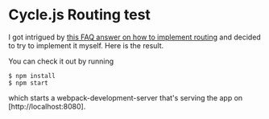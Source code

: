 # Cycle.js Routing test

I got intrigued by [this FAQ answer on how to implement routing][faq] and
decided to try to implement it myself. Here is the result.

You can check it out by running

```
$ npm install
$ npm start
```

which starts a webpack-development-server that's serving the app on
[http://localhost:8080].

[faq]: https://github.com/staltz/cycle/blob/master/docs/faq.md#how-to-implement-routing-and-manage-different-pages
